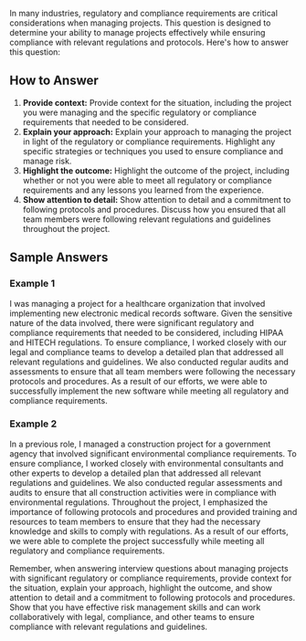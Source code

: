 
In many industries, regulatory and compliance requirements are critical considerations when managing projects. This question is designed to determine your ability to manage projects effectively while ensuring compliance with relevant regulations and protocols. Here's how to answer this question:

How to Answer
-------------

1. **Provide context:** Provide context for the situation, including the project you were managing and the specific regulatory or compliance requirements that needed to be considered.
2. **Explain your approach:** Explain your approach to managing the project in light of the regulatory or compliance requirements. Highlight any specific strategies or techniques you used to ensure compliance and manage risk.
3. **Highlight the outcome:** Highlight the outcome of the project, including whether or not you were able to meet all regulatory or compliance requirements and any lessons you learned from the experience.
4. **Show attention to detail:** Show attention to detail and a commitment to following protocols and procedures. Discuss how you ensured that all team members were following relevant regulations and guidelines throughout the project.

Sample Answers
--------------

### Example 1

I was managing a project for a healthcare organization that involved implementing new electronic medical records software. Given the sensitive nature of the data involved, there were significant regulatory and compliance requirements that needed to be considered, including HIPAA and HITECH regulations. To ensure compliance, I worked closely with our legal and compliance teams to develop a detailed plan that addressed all relevant regulations and guidelines. We also conducted regular audits and assessments to ensure that all team members were following the necessary protocols and procedures. As a result of our efforts, we were able to successfully implement the new software while meeting all regulatory and compliance requirements.

### Example 2

In a previous role, I managed a construction project for a government agency that involved significant environmental compliance requirements. To ensure compliance, I worked closely with environmental consultants and other experts to develop a detailed plan that addressed all relevant regulations and guidelines. We also conducted regular assessments and audits to ensure that all construction activities were in compliance with environmental regulations. Throughout the project, I emphasized the importance of following protocols and procedures and provided training and resources to team members to ensure that they had the necessary knowledge and skills to comply with regulations. As a result of our efforts, we were able to complete the project successfully while meeting all regulatory and compliance requirements.

Remember, when answering interview questions about managing projects with significant regulatory or compliance requirements, provide context for the situation, explain your approach, highlight the outcome, and show attention to detail and a commitment to following protocols and procedures. Show that you have effective risk management skills and can work collaboratively with legal, compliance, and other teams to ensure compliance with relevant regulations and guidelines.
